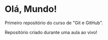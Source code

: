 # Olá, Mundo!
Primeiro repositório do curso de "Git e GitHub".

Repositório criado durante uma aula ao vivo!
